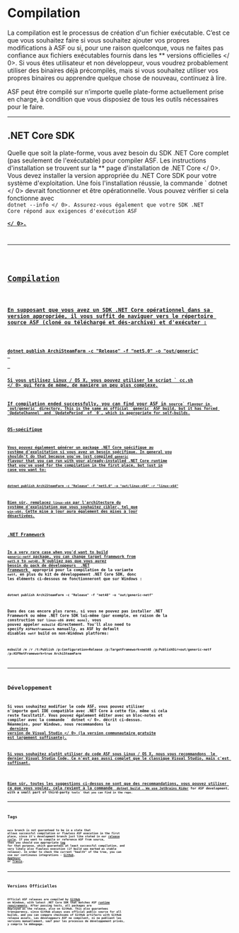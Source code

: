 # Compilation

La compilation est le processus de création d'un fichier exécutable. C’est ce que vous souhaitez faire si vous souhaitez ajouter vos propres modifications à ASF ou si, pour une raison quelconque, vous ne faites pas confiance aux fichiers exécutables fournis dans les ** versions officielles </ 0>. Si vous êtes utilisateur et non développeur, vous voudrez probablement utiliser des binaires déjà précompilés, mais si vous souhaitez utiliser vos propres binaires ou apprendre quelque chose de nouveau, continuez à lire.</p> 

ASF peut être compilé sur n’importe quelle plate-forme actuellement prise en charge, à condition que vous disposiez de tous les outils nécessaires pour le faire.

* * *

## .NET Core SDK

Quelle que soit la plate-forme, vous avez besoin du SDK .NET Core complet (pas seulement de l'exécutable) pour compiler ASF. Les instructions d'installation se trouvent sur la ** page d'installation de .NET Core </ 0>. Vous devez installer la version appropriée du .NET Core SDK pour votre système d'exploitation. Une fois l'installation réussie, la commande ` dotnet </ 0> devrait fonctionner et être opérationnelle. Vous pouvez vérifier si cela fonctionne avec <code> dotnet --info </ 0>. Assurez-vous également que votre SDK .NET Core répond aux exigences d'exécution ASF <strong><a href="https://github.com/JustArchiNET/ArchiSteamFarm/wiki/Compatibility#runtime-requirements"> </ 0>.</p>

<hr />

<h2>Compilation</h2>

<p>En supposant que vous avez un SDK .NET Core opérationnel dans sa version appropriée, il vous suffit de naviguer vers le répertoire source ASF (cloné ou téléchargé et dés-archivé) et d'exécuter :</p>

<pre><code class="shell">dotnet publish ArchiSteamFarm -c "Release" -f "net5.0" -o "out/generic"
`</pre> 

Si vous utilisez Linux / OS X, vous pouvez utiliser le script ` cc.sh </ 0> qui fera de même, de manière un peu plus complexe.</p>

<p>If compilation ended successfully, you can find your ASF in <code>source` flavour in `out/generic` directory. This is the same as official `generic` ASF build, but it has forced `UpdateChannel` and `UpdatePeriod` of `0`, which is appropriate for self-builds.

### OS-spécifique

Vous pouvez également générer un package .NET Core spécifique au système d'exploitation si vous avez un besoin spécifique. In general you shouldn't do that because you've just compiled `generic` flavour that you can run with your already-installed .NET Core runtime that you've used for the compilation in the first place, but just in case you want to:

```shell
dotnet publish ArchiSteamFarm -c "Release" -f "net5.0" -o "out/linux-x64" -r "linux-x64"
```

Bien sûr, remplacez ` linux-x64 ` par l'architecture du système d'exploitation que vous souhaitez cibler, tel que ` win-x64 `. Cette mise à jour aura également des mises à jour désactivées.

### .NET Framework 

In a very rare case when you'd want to build `generic-netf` package, you can change target framework from `net5.0` to `net48`. N'oubliez pas que vous aurez besoin du pack de développeurs **[ .NET Framework ](https://dotnet.microsoft.com/download/visual-studio-sdks)** approprié pour la compilation de la variante ` netf `, en plus du kit de développement .NET Core SDK, donc les éléments ci-dessous ne fonctionneront que sur Windows :

```shell
dotnet publish ArchiSteamFarm -c "Release" -f "net48" -o "out/generic-netf"
```

Dans des cas encore plus rares, si vous ne pouvez pas installer .NET Framework ou même .NET Core SDK lui-même (par exemple, en raison de la construction sur ` linux-x86 ` avec ` mono `), vous pouvez appeler ` msbuild ` directement. You'll also need to specify `ASFNetFramework` manually, as ASF by default disables `netf` build on non-Windows platforms:

```shell
msbuild /m /r /t:Publish /p:Configuration=Release /p:TargetFramework=net48 /p:PublishDir=out/generic-netf /p:ASFNetFramework=true ArchiSteamFarm
```

* * *

## Développement

Si vous souhaitez modifier le code ASF, vous pouvez utiliser n'importe quel IDE compatible avec .NET Core à cette fin, même si cela reste facultatif. Vous pouvez également éditer avec un bloc-notes et compiler avec la commande ` dotnet </ 0>. décrit ci-dessus. Néanmoins, pour Windows, nous recommandons la <strong><a href="https://visualstudio.microsoft.com/downloads"> dernière version de Visual Studio </ 0> (la version communautaire gratuite est largement suffisante).</p>

<p>Si vous souhaitez plutôt utiliser du code ASF sous Linux / OS X, nous vous recommandons <strong><a href="https://code.visualstudio.com/download"> le dernier Visual Studio Code</ 0>. Ce n'est pas aussi complet que le classique Visual Studio, mais c'est suffisant.</p>

<p>Bien sûr, toutes les suggestions ci-dessus ne sont que des recommandations, vous pouvez utiliser ce que vous voulez, cela revient à la commande <code> dotnet build </ 0>. We use <strong><a href="https://www.jetbrains.com/rider">JetBrains Rider</a></strong> for ASF development, with a small part of third-party <code>tools` that you can find in the repo.

* * *

## Tags

`main` branch is not guaranteed to be in a state that allows successful compilation or flawless ASF execution in the first place, since it's development branch just like stated in our **[release cycle](https://github.com/JustArchiNET/ArchiSteamFarm/wiki/Release-cycle)**. If you want to compile or reference ASF from source, then you should use appropriate **[tag](https://github.com/JustArchiNET/ArchiSteamFarm/tags)** for that purpose, which guarantees at least successful compilation, and very likely also flawless execution (if build was marked as stable release). In order to check the current "health" of the tree, you can use our continuous integrations - **[GitHub](https://github.com/JustArchiNET/ArchiSteamFarm/actions)**, **[AppVeyor](https://ci.appveyor.com/project/JustArchi/ArchiSteamFarm)** or **[Travis](https://travis-ci.com/JustArchiNET/ArchiSteamFarm)**.

* * *

## Versions Officielles

Official ASF releases are compiled by **[GitHub](https://github.com/JustArchiNET/ArchiSteamFarm/actions)** on Windows, with latest .NET Core SDK that matches ASF **[runtime requirements](https://github.com/JustArchiNET/ArchiSteamFarm/wiki/Compatibility#runtime-requirements)**. After passing tests, all packages are deployed as the release, also on GitHub. This also guarantees transparency, since GitHub always uses official public source for all builds, and you can compare checksums of GitHub artifacts with GitHub release assets. Les développeurs ASF ne compilent, ni ne publient les versions manuellement, sauf pour les processus de développement privés, y compris le débogage.